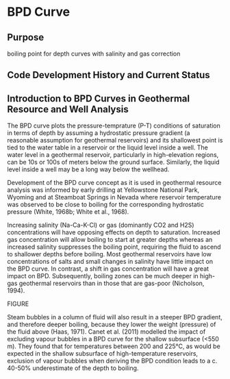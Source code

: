 # BPD Curve

## Purpose

boiling point for depth curves with salinity and gas correction

## Code Development History and Current Status



## Introduction to BPD Curves in Geothermal Resource and Well Analysis

The BPD curve plots the pressure-temprature (P-T) conditions of saturation in terms of depth by assuming a hydrostatic pressure gradient (a reasonable assumption for geothermal reservoirs) and its shallowest point is tied to the water table in a reservoir or the liquid level inside a well. The water level in a geothermal reservoir, particularly in high-elevation regions, can be 10s or 100s of meters below the ground surface. Similarly, the liquid level inside a well may be a long way below the wellhead.  

Development of the BPD curve concept as it is used in geothermal resource analysis was informed by early drilling at Yellowstone National Park, Wyoming and at Steamboat Springs in Nevada where reservoir temperature was observed to be close to boiling for the corresponding hydrostatic pressure (White, 1968b; White et al., 1968). 

Increasing salinity (Na-Ca-K-Cl) or gas (dominantly CO2 and H2S) concentrations will have opposing effects on depth to saturation. Increased gas concentration will allow boiling to start at greater depths whereas an increased salinity suppresses the boiling point, requiring the fluid to ascend to shallower depths before boiling. Most geothermal reservoirs have low concentrations of salts and small changes in salinity have little impact on the BPD curve. In contrast, a shift in gas concentration will have a great impact on BPD. Subsequently, boiling zones can be much deeper in high-gas geothermal reservoirs than in those that are gas-poor (Nicholson, 1994). 

FIGURE

Steam bubbles in a column of fluid will also result in a steeper BPD gradient, and therefore deeper boiling, because they lower the weight (pressure) of the fluid above (Haas, 1971). Canet et al. (2011) modelled the impact of excluding vapour bubbles in a BPD curve for the shallow subsurface (<550 m). They found that for temperatures between 200 and 225°C, as would be expected in the shallow subsurface of high-temperature reservoirs, exclusion of vapour bubbles when deriving the BPD condition leads to a c. 40-50% underestimate of the depth to boiling.